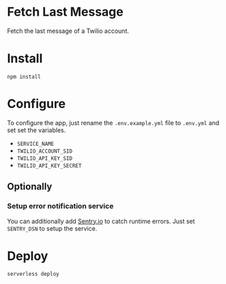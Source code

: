 # Fetch Last Message

Fetch the last message of a Twilio account.

# Install

```
npm install
```

# Configure
To configure the app, just rename the `.env.example.yml` file to `.env.yml` and set set the variables.

- `SERVICE_NAME`
- `TWILIO_ACCOUNT_SID`
- `TWILIO_API_KEY_SID`
- `TWILIO_API_KEY_SECRET`

## Optionally
### Setup error notification service
You can additionally add [Sentry.io](https://sentry.io) to catch runtime errors.
Just set `SENTRY_DSN` to setup the service.

# Deploy

```
serverless deploy
```
